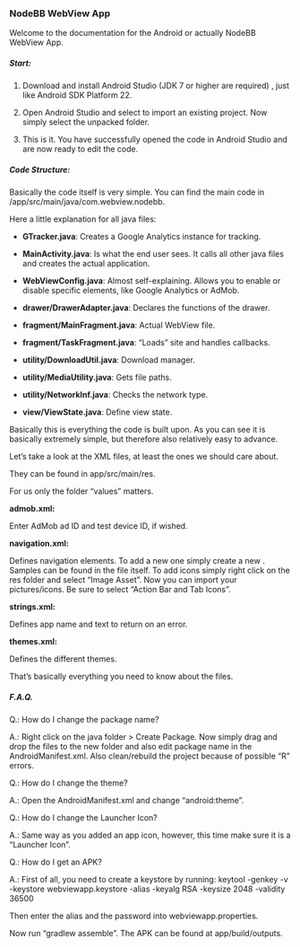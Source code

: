 ### NodeBB WebView App

Welcome to the documentation for the Android or actually NodeBB WebView App.

 

##### Start:

1) Download and install Android Studio (JDK 7 or higher are required) , just like Android SDK Platform 22.

2) Open Android Studio and select to import an existing project. Now simply select the unpacked folder.

3) This is it. You have successfully opened the code in Android Studio and are now ready to edit the code.

 

##### Code Structure:

Basically the code itself is very simple. You can find the main code in /app/src/main/java/com.webview.nodebb.

Here a little explanation for all java files:

- **GTracker.java**:
Creates a Google Analytics instance for tracking.

- **MainActivity.java**:
Is what the end user sees. It calls all other java files and creates the actual application.

- **WebViewConfig.java**:
Almost self-explaining. Allows you to enable or disable specific elements, like Google Analytics or AdMob.

- **drawer/DrawerAdapter.java**:
Declares the functions of the drawer.

- **fragment/MainFragment.java**:
Actual WebView file.

- **fragment/TaskFragment.java**:
“Loads” site and handles callbacks.

- **utility/DownloadUtil.java**:
Download manager.

- **utility/MediaUtility.java**:
Gets file paths.

- **utility/NetworkInf.java**:
Checks the network type.

- **view/ViewState.java**:
Define view state.

 

Basically this is everything the code is built upon. As you can see it is basically extremely simple, but therefore also relatively easy to advance.

 

Let’s take a look at the XML files, at least the ones we should care about.

They can be found in app/src/main/res.

For us only the folder “values” matters.

**admob.xml:**

Enter AdMob ad ID and test device ID, if wished.

 

**navigation.xml:**

Defines navigation elements. To add a new one simply create a new <item>.
Samples can be found in the file itself. To add icons simply right click on the res folder and select “Image Asset”. Now you can import your pictures/icons. Be sure to select “Action Bar and Tab Icons”.

**strings.xml:**

Defines app name and text to return on an error.

**themes.xml:**

Defines the different themes.

That’s basically everything you need to know about the files.

##### F.A.Q.

Q.: How do I change the package name?

A.: Right click on the java folder > Create Package. Now simply drag and drop the files to the new folder and also edit package name in the AndroidManifest.xml. Also clean/rebuild the project because of possible “R” errors.

Q.: How do I change the theme?

A.: Open the AndroidManifest.xml and change “android:theme”.

Q.: How do I change the Launcher Icon?

A.: Same way as you added an app icon, however, this time make sure it is a “Launcher Icon”.

Q.: How do I get an APK?

A.: First of all, you need to create a keystore by running:
keytool -genkey -v -keystore webviewapp.keystore -alias <YOURALIAS> -keyalg RSA -keysize 2048 -validity 36500

Then enter the alias and the password into webviewapp.properties.

Now run “gradlew assemble”. The APK can be found at app/build/outputs.
